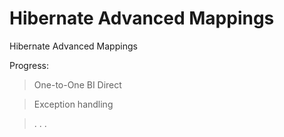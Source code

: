 # Hibernate Advanced Mappings
Hibernate Advanced Mappings

Progress:

> One-to-One BI Direct

> Exception handling

> . . .